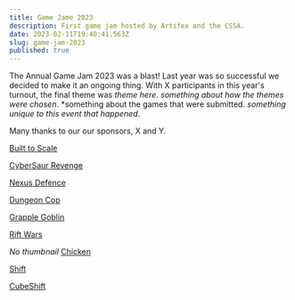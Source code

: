 ```yaml
---
title: Game Jame 2023
description: First game jam hosted by Artifex and the CSSA.
date: 2023-02-11T19:40:41.563Z
slug: game-jam-2023
published: true
---
```


The Annual Game Jam 2023 was a blast! Last year was so successful we decided to make it an ongoing thing. With X participants in this year's turnout, the final theme was *theme here*. *something about how the themes were chosen*. *something about the games that were submitted. *something unique to this event that happened*.

Many thanks to our  our sponsors, X and Y.

[Built to Scale](https://trr4m.itch.io/built-to-scale)

[CyberSaur Revenge](https://scibuild.itch.io/cybersaur-revenge)

[Nexus Defence](https://itch.io/jam/cssa-artifex-game-jam/rate/2173104)

[Dungeon Cop](https://itch.io/jam/cssa-artifex-game-jam/rate/2173096)

[Grapple Goblin](https://puulp.itch.io/grapple-goblin)

[Rift Wars](https://itch.io/jam/cssa-artifex-game-jam/rate/2173105)

*No thumbnail*
[Chicken](https://itch.io/jam/cssa-artifex-game-jam/rate/2173115)

[Shift](https://davidbyzero.itch.io/shift)

[CubeShift](https://itch.io/jam/cssa-artifex-game-jam/rate/2173116)
